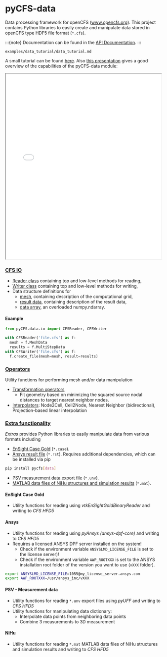 # pyCFS-data

Data processing framework for openCFS (www.opencfs.org). This project contains Python libraries to easily create and
manipulate data stored in openCFS type HDF5 file format (`*.cfs`).

:::{note}
Documentation can be found in the [API Documentation](./generated/pyCFS.data.rst).
:::

```{toctree}
examples/data_tutorial/data_tutorial.md
```

A small tutorial can be found [here](./examples/data_tutorial/data_tutorial.md). 
Also [this presentation](./embedded/presentation_data/presentation.pdf) gives a good overview of the capabilities of the pyCFS-data module:

<iframe src="./embedded/presentation_data/export/index.html" width="100%" height="600px"></iframe>

### [CFS IO](./generated/pyCFS.data.io.rst)

- [Reader class](./generated/pyCFS.data.io.CFSReader.rst) containing top and low-level methods for reading,
- [Writer class](./generated/pyCFS.data.io.CFSWriter.rst) containing top and low-level methods for writing,
- Data structure definitions for
    - [mesh](./generated/pyCFS.data.io.CFSMeshData.rst), containing description of the computational grid,
    - [result data](./generated/pyCFS.data.io.CFSResultData.rst), containing description of the result data,
    - [data array](./generated/pyCFS.data.io.CFSArray.rst), an overloaded numpy.ndarray.

#### Example

```python
from pyCFS.data.io import CFSReader, CFSWriter

with CFSReader('file.cfs') as f:
  mesh = f.MeshData
  results = f.MultiStepData
with CFSWriter('file.cfs') as f:
  f.create_file(mesh=mesh, result=results)
```

### [Operators](./generated/pyCFS.data.operators.rst)

Utility functions for performing mesh and/or data manipulation

- [Transformation operators](./generated/pyCFS.data.operators.transformation.rst)
    - Fit geometry based on minimizing the squared source nodal distances to target nearest neighbor nodes.
- [Interpolators](./generated/pyCFS.data.operators.interpolators.rst): Node2Cell, Cell2Node, Nearest Neighbor (bidirectional), Projection-based linear interpolation

### [Extra functionality](./generated/pyCFS.data.extras.rst)

*Extras* provides Python libraries to easily manipulate data from various formats including

- [EnSight Case Gold](./generated/pyCFS.data.extras.ensight_io.rst) (`*.case`).
- [Ansys result file](./generated/pyCFS.data.extras.ansys_io.rst) (`*.rst`). Requires additional dependencies, which can be installed via pip

```sh
pip install pycfs[data]
```

- [PSV measurement data export file](./generated/pyCFS.data.extras.psv_io.rst) (`*.unv`).
- [MATLAB data files of NiHu structures and simulation results](./generated/pyCFS.data.extras.nihu_io.rst) (`*.mat`).

#### EnSight Case Gold

- Utility functions for reading using *vtkEnSightGoldBinaryReader* and writing to *CFS HFD5*

#### Ansys

- Utility functions for reading using *pyAnsys (ansys-dpf-core)* and writing to *CFS HFD5*
- Requires a licensed ANSYS DPF server installed on the system!
    - Check if the environment variable `ANSYSLMD_LICENSE_FILE` is set to the license server)!
    - Check if the environment variable `AWP_ROOTXXX` is set to the ANSYS installation root folder of the version you
      want to use (`vXXX` folder).

```sh
export ANSYSLMD_LICENSE_FILE=1055@my_license_server.ansys.com
export AWP_ROOTXXX=/usr/ansys_inc/vXXX
```

#### PSV - Measurement data

- Utility functions for reading `*.unv` export files using *pyUFF* and writing to *CFS HFD5*
- Utility functions for manipulating data dictionary:
    - Interpolate data points from neighboring data points
    - Combine 3 measurements to 3D measurement

#### NiHu

- Utility functions for reading `*.mat` MATLAB data files of NiHu structures and simulation results and writing to *CFS
  HFD5*